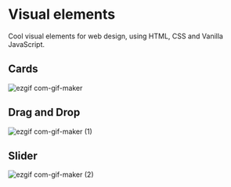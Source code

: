 # Visual elements
Cool visual elements for web design, using HTML, CSS and Vanilla JavaScript.

## Cards 
![ezgif com-gif-maker](https://user-images.githubusercontent.com/73307960/122038992-7d129f80-cdd6-11eb-9cb0-34642076e618.gif)

## Drag and Drop 
![ezgif com-gif-maker (1)](https://user-images.githubusercontent.com/73307960/122039085-94ea2380-cdd6-11eb-9395-0151082992a1.gif)

## Slider
![ezgif com-gif-maker (2)](https://user-images.githubusercontent.com/73307960/122039123-9fa4b880-cdd6-11eb-877b-d4cdc00f3a1d.gif)





